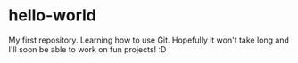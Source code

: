 # hello-world
My first repository. Learning how to use Git. Hopefully it won't take long and I'll soon be able to work on fun projects! :D
